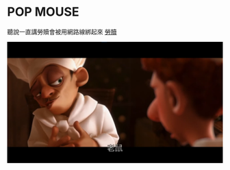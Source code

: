 # POP MOUSE
聽說一直講勞贖會被用網路線綁起來
[勞贖](https://simon242.github.io/POPMOUSE/)

![screenshot](./screenshot.png)

